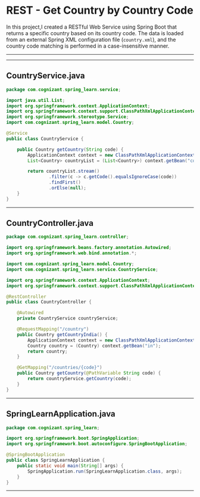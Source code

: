 
# REST - Get Country by Country Code

In this project,I created a RESTful Web Service using Spring Boot that returns a specific country based on its country code. The data is loaded from an external Spring XML configuration file (`country.xml`), and the country code matching is performed in a case-insensitive manner.

---


---

## CountryService.java

```java
package com.cognizant.spring_learn.service;

import java.util.List;
import org.springframework.context.ApplicationContext;
import org.springframework.context.support.ClassPathXmlApplicationContext;
import org.springframework.stereotype.Service;
import com.cognizant.spring_learn.model.Country;

@Service
public class CountryService {

    public Country getCountry(String code) {
        ApplicationContext context = new ClassPathXmlApplicationContext("country.xml");
        List<Country> countryList = (List<Country>) context.getBean("countryList");

        return countryList.stream()
                .filter(c -> c.getCode().equalsIgnoreCase(code))
                .findFirst()
                .orElse(null);
    }
}
```

---

## CountryController.java

```java
package com.cognizant.spring_learn.controller;

import org.springframework.beans.factory.annotation.Autowired;
import org.springframework.web.bind.annotation.*;

import com.cognizant.spring_learn.model.Country;
import com.cognizant.spring_learn.service.CountryService;

import org.springframework.context.ApplicationContext;
import org.springframework.context.support.ClassPathXmlApplicationContext;

@RestController
public class CountryController {

    @Autowired
    private CountryService countryService;

    @RequestMapping("/country")
    public Country getCountryIndia() {
        ApplicationContext context = new ClassPathXmlApplicationContext("country.xml");
        Country country = (Country) context.getBean("in");
        return country;
    }

    @GetMapping("/countries/{code}")
    public Country getCountry(@PathVariable String code) {
        return countryService.getCountry(code);
    }
}
```

---

## SpringLearnApplication.java

```java
package com.cognizant.spring_learn;

import org.springframework.boot.SpringApplication;
import org.springframework.boot.autoconfigure.SpringBootApplication;

@SpringBootApplication
public class SpringLearnApplication {
    public static void main(String[] args) {
        SpringApplication.run(SpringLearnApplication.class, args);
    }
}
```


---
